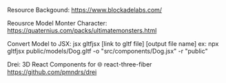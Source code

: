 Resource Backgound:
    https://www.blockadelabs.com/

Reousrce Model Monter Character:
    https://quaternius.com/packs/ultimatemonsters.html

Convert Model to JSX:
    jsx gltfjsx [link to gltf file] [output file name]
    ex: npx gltfjsx public/models/Dog.gltf -o "src/components/Dog.jsx" -r "public"

Drei:
    3D React Components for 🌐 react-three-fiber
    https://github.com/pmndrs/drei